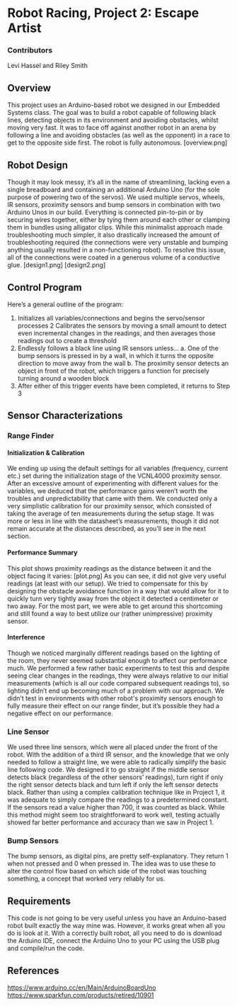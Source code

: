 # Robot Racing, Project 2: Escape Artist

### Contributors
Levi Hassel and Riley Smith

## Overview
This project uses an Arduino-based robot we designed in our Embedded Systems class. The goal was to build a robot capable of following black lines, detecting objects in its environment and avoiding obstacles, whilst moving very fast. It was to face off against another robot in an arena by following a line and avoiding obstacles (as well as the opponent) in a race to get to the opposite side first. The robot is fully autonomous.
[overview.png]

## Robot Design
Though it may look messy, it’s all in the name of streamlining, lacking even a single breadboard and containing an additional Arduino Uno (for the sole purpose of powering two of the servos). We used multiple servos, wheels, IR sensors, proximity sensors and bump sensors in combination with two Arduino Unos in our build. Everything is connected pin-to-pin or by securing wires together, either by tying them around each other or clamping them in bundles using alligator clips. While this minimalist approach made troubleshooting much simpler, it also drastically increased the amount of troubleshooting required (the connections were very unstable and bumping anything usually resulted in a non-functioning robot). To resolve this issue, all of the connections were coated in a generous volume of a conductive glue.
[design1.png]
[design2.png]

## Control Program
Here’s a general outline of the program:
1. Initializes all variables/connections and begins the servo/sensor processes
2 Calibrates the sensors by moving a small amount to detect even incremental changes in the readings, and then averages those readings out to create a threshold
3. Endlessly follows a black line using IR sensors unless…
   a. One of the bump sensors is pressed in by a wall, in which it turns the opposite direction to move away from the wall
   b. The proximity sensor detects an object in front of the robot, which triggers a function for precisely turning around a wooden block
4. After either of this trigger events have been completed, it returns to Step 3

## Sensor Characterizations
### Range Finder
#### Initialization & Calibration
We ending up using the default settings for all variables (frequency, current etc.) set during the initialization stage of the VCNL4000 proximity sensor. After an excessive amount of experimenting with different values for the variables, we deduced that the performance gains weren’t worth the troubles and unpredictability that came with them. We conducted only a very simplistic calibration for our proximity sensor, which consisted of taking the average of ten measurements during the setup stage. It was more or less in line with the datasheet’s measurements, though it did not remain accurate at the distances described, as you’ll see in the next section.

#### Performance Summary
This plot shows proximity readings as the distance between it and the object facing it varies:
[plot.png]
As you can see, it did not give very useful readings (at least with our setup). We tried to compensate for this by designing the obstacle avoidance function in a way that would allow for it to quickly turn very tightly away from the object it detected a centimeter or two away. For the most part, we were able to get around this shortcoming and still found a way to best utilize our (rather unimpressive) proximity sensor.

#### Interference
Though we noticed marginally different readings based on the lighting of the room, they never seemed substantial enough to affect our performance much. We performed a few rather basic experiments to test this and despite seeing clear changes in the readings, they were always relative to our initial measurements (which is all our code compared subsequent readings to), so lighting didn’t end up becoming much of a problem with our approach. We didn’t test in environments with other robot's proximity sensors enough to fully measure their effect on our range finder, but it’s possible they had a negative effect on our performance.

### Line Sensor
We used three line sensors, which were all placed under the front of the robot. With the addition of a third IR sensor, and the knowledge that we only needed to follow a straight line, we were able to radically simplify the basic line following code. We designed it to go straight if the middle sensor detects black (regardless of the other sensors’ readings), turn right if only the right sensor detects black and turn left if only the left sensor detects black. Rather than using a complex calibration technique like in Project 1, it was adequate to simply compare the readings to a predetermined constant. If the sensors read a value higher than 700, it was counted as black. While this method might seem too straightforward to work well, testing actually showed far better performance and accuracy than we saw in Project 1.

### Bump Sensors
The bump sensors, as digital pins, are pretty self-explanatory. They return 1 when not pressed and 0 when pressed in. The idea was to use these to alter the control flow based on which side of the robot was touching something, a concept that worked very reliably for us.

## Requirements
This code is not going to be very useful unless you have an Arduino-based robot built exactly the way mine was. However, it works great when all you do is look at it. With a correctly built robot, all you need to do is download the Arduino IDE, connect the Arduino Uno to your PC using the USB plug and compile/run the code.

## References
https://www.arduino.cc/en/Main/ArduinoBoardUno
https://www.sparkfun.com/products/retired/10901




